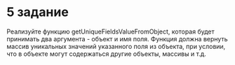 # 5 задание
Реализуйте функцию getUniqueFieldsValueFromObject, которая будет принимать два аргумента - объект и имя поля.
Функция должна вернуть массив уникальных значений указанного поля из объекта, при условии, что в объекте могут содержаться другие объекты, массивы и т.д.
 